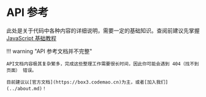 # API 参考

此处是关于代码中各种内容的详细说明，需要一定的基础知识。查阅前建议先掌握 [JavaScript 基础教程](../learn/js/index.md)

!!! warning "API 参考文档并不完整"

    API文档内容极其复杂繁多，完成这些整理工作需要很长时间，因此你可能会遇到 404（找不到页面） 错误。

    目前建议以[官方文档](https://box3.codemao.cn)为主，或者[加入我们](../about.md)！
